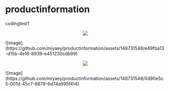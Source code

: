 # productinformation
codingtest1
<p align="center"> <img src="![getAllList](https://github.com/miyaey/productinformation/assets/148731548/ebcb04c1-b171-4433-a153-811d1ee6cf95)"> </p>![image](https://github.com/miyaey/productinformation/assets/148731548/e49fba13-d15b-4e16-8939-e451230cdb99)
<p align="center"> <img src="![searchByName](https://github.com/miyaey/productinformation/assets/148731548/a9f68e26-59b8-41de-8c55-278804c1d093)"> </p>![image](https://github.com/miyaey/productinformation/assets/148731548/0d90e5c5-001d-45c7-8879-6d74a995f414)
